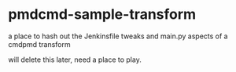 # pmdcmd-sample-transform

a place to hash out the Jenkinsfile tweaks and main.py aspects of a cmdpmd transform

will delete this later, need a place to play.
